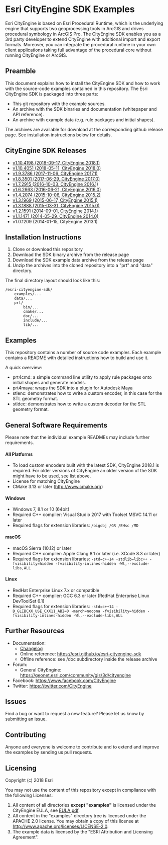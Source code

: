 # Esri CityEngine SDK Examples

Esri CityEngine is based on Esri Procedural Runtime, which is the underlying engine that supports two geoprocessing tools in ArcGIS and drives procedural symbology in ArcGIS Pro. The CityEngine SDK enables you as a 3rd party developer to extend CityEngine with additional import and export formats. Moreover, you can integrate the procedural runtime in your own client applications taking full advantage of the procedural core without running CityEngine or ArcGIS.

## Preamble

This document explains how to install the CityEngine SDK and how to work with the source-code examples contained in this repository. The Esri CityEngine SDK is packaged into three parts:
- This git repository with the example sources.
- An archive with the SDK binaries and documentation (whitepaper and API reference).
- An archive with example data (e.g. rule packages and initial shapes).

The archives are available for download at the corresponding github release page. See installation instructions below for details.

## CityEngine SDK Releases
- [v1.10.4198 (2018-09-17, CityEngine 2018.1)](https://github.com/Esri/esri-cityengine-sdk/releases/tag/1.10.4198)
- [v1.10.4051 (2018-05-11, CityEngine 2018.0)](https://github.com/Esri/esri-cityengine-sdk/releases/tag/1.10.4051)
- [v1.9.3786 (2017-11-06, CityEngine 2017.1)](https://github.com/Esri/esri-cityengine-sdk/releases/tag/1.9.3786)
- [v1.8.3501 (2017-06-29, CityEngine 2017.0)](https://github.com/Esri/esri-cityengine-sdk/releases/tag/1.8.3501)
- [v1.7.2915 (2016-10-03, CityEngine 2016.1)](https://github.com/Esri/esri-cityengine-sdk/releases/tag/1.7.2915)
- [v1.6.2663 (2016-06-21, CityEngine 2016.0)](https://github.com/Esri/esri-cityengine-sdk/releases/tag/1.6.2663)
- [v1.4.2074 (2015-10-06, CityEngine 2015.2)](https://github.com/Esri/esri-cityengine-sdk/releases/tag/1.4.2074)
- [v1.3.1969 (2015-06-17, CityEngine 2015.1)](https://github.com/Esri/esri-cityengine-sdk/releases/tag/1.3.1969)
- [v1.3.1888 (2015-03-31, CityEngine 2015.0)](https://github.com/Esri/esri-cityengine-sdk/releases/tag/1.3.1888)
- [v1.2.1591 (2014-09-01, CityEngine 2014.1)](https://github.com/Esri/esri-cityengine-sdk/releases/tag/1.2.1591)
- [v1.1.1471 (2014-05-29, CityEngine 2014.0)](https://github.com/Esri/esri-cityengine-sdk/releases/tag/1.1.1471)
- v1.0.1209 (2014-01-15, CityEngine 2013.1)

## Installation Instructions
1. Clone or download this repository
2. Download the SDK binary archive from the release page
3. Download the SDK example data archive from the release page
4. Unzip the archives into the cloned repository into a "prt" and "data" directory.

The final directory layout should look like this:
```
/esri-cityengine-sdk/
    examples/...
    data/...
    prt/
        bin/...
        cmake/...
        doc/...
        include/...
        lib/...
```

## Examples
This repository contains a number of source code examples. Each example contains a README with detailed instructions how to build and use it.

A quick overview:
- prt4cmd: a simple command line utility to apply rule packages onto initial shapes and generate models.
- prt4maya: wraps the SDK into a plugin for Autodesk Maya
- stlenc: demonstrates how to write a custom encoder, in this case for the STL geometry format.
- stldec: demonstrates how to write a custom decoder for the STL geometry format.

## General Software Requirements
Please note that the individual example READMEs may include further requirements.

#### All Platforms
* To load custom encoders built with the latest SDK, CityEngine 2018.1 is required. For older versions of CityEngine an older version of the SDK might have to be used, see list above.
* License for matching CityEngine
* CMake 3.13 or later (http://www.cmake.org)

#### Windows
* Windows 7, 8.1 or 10 (64bit)
* Required C++ compiler: Visual Studio 2017 with Toolset MSVC 14.11 or later
* Required flags for extension libraries: `/bigobj /GR /EHsc /MD`

#### macOS
* macOS Sierra (10.12) or later
* Required C++ compiler: Apple Clang 8.1 or later (i.e. XCode 8.3 or later)
* Required flags for extension libraries: `-std=c++14 -stdlib=libc++ -fvisibility=hidden -fvisibility-inlines-hidden -Wl,--exclude-libs,ALL`

#### Linux
* RedHat Enterprise Linux 7.x or compatible
* Required C++ compiler: GCC 6.3 or later (RedHat Enterprise Linux DevToolSet 6.1)
* Required flags for extension libraries: `-std=c++14 -D_GLIBCXX_USE_CXX11_ABI=0 -march=nocona -fvisibility=hidden -fvisibility-inlines-hidden -Wl,--exclude-libs,ALL`

## Further Resources
* Documentation:
    * [Changelog](changelog.md)
    * Online reference: https://esri.github.io/esri-cityengine-sdk
    * Offline reference: see /doc subdirectory inside the release archive
* Forum:
    * General CityEngine: https://geonet.esri.com/community/gis/3d/cityengine
* Facebook: https://www.facebook.com/CityEngine
* Twitter: https://twitter.com/CityEngine

## Issues

Find a bug or want to request a new feature? Please let us know by submitting an issue.

## Contributing

Anyone and everyone is welcome to contribute and to extend and improve the examples by sending us pull requests.

## Licensing

Copyright (c) 2018 Esri

You may not use the content of this repository except in compliance with the following Licenses:
  1. All content of all directories **except "examples"** is licensed under the CityEngine EULA, see [EULA.pdf](EULA.pdf).
  2. All content in the "examples" directory tree is licensed under the APACHE 2.0 license. You may obtain a copy of this license at http://www.apache.org/licenses/LICENSE-2.0.
  3. The example data is licensed by the "ESRI Attribution and Licensing Agreement".
